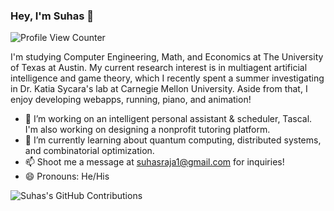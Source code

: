 ### Hey, I'm Suhas 👋
![Profile View Counter](https://komarev.com/ghpvc/?username=Suhas7&color=blue&label=Profile+Views)

I'm studying Computer Engineering, Math, and Economics at The University of Texas at Austin. My current research interest is in multiagent artificial intelligence and game theory, which I recently spent a summer investigating in Dr. Katia Sycara's lab at Carnegie Mellon University. Aside from that, I enjoy developing webapps, running, piano, and animation!

- 🔭 I’m working on an intelligent personal assistant & scheduler, Tascal. I'm also working on designing a nonprofit tutoring platform.
- 🌱 I’m currently learning about quantum computing, distributed systems, and combinatorial optimization.
- 📫 Shoot me a message at suhasraja1@gmail.com for inquiries!
- 😄 Pronouns: He/His

![Suhas's GitHub Contributions](https://github-readme-stats.vercel.app/api?username=Suhas7&show_icons=true&hide_border=true&count_private=true&hide=stars)
